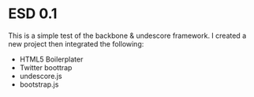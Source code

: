 ESD 0.1
=============

This is a simple test of the backbone & undescore framework. I created a new project then integrated the following:

+ HTML5 Boilerplater
+ Twitter boottrap 
+ undescore.js
+ bootstrap.js